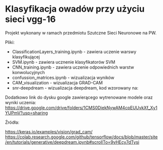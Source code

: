 # Klasyfikacja owadów przy użyciu sieci vgg-16

Projekt wykonany w ramach przedmiotu Szutczne Sieci Neuronowe na PW.

Pliki:

- ClassificationLayers_training.ipynb - zawiera uczenie warswy klasyfikującej
- SVM.ipynb - zawiera ucznenie klasyfikatorów SVM
- CNN_training.ipynb - zawiera uczenie odpowiednich warstw konwolucyjnych
- confussion_matrices.ipynb - wizualizacja wyników
- CAM_visualization - wizualizacja GRAD-CAM
- snr-deepdream - wizualizacja deepdream, kod wzorowany na: 

Dodatkowo link do dysku google zawierącego wytrenowane modele oraz wyniki uczenia:
https://drive.google.com/drive/folders/1CMS0DiekNywAM4cpEUUvkXf_Xy1YUPmV?usp=sharing
 
Źródła:

https://keras.io/examples/vision/grad_cam/
https://colab.research.google.com/github/tensorflow/docs/blob/master/site/en/tutorials/generative/deepdream.ipynb#scrollTo=9vHEcy7dTysi
